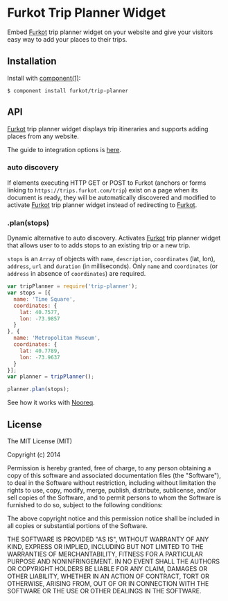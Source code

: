 
# Furkot Trip Planner Widget

  Embed [Furkot] trip planner widget on your website and give your visitors easy way to add your places to their trips.

## Installation

  Install with [component(1)](http://component.io):

    $ component install furkot/trip-planner

## API

  [Furkot] trip planner widget displays trip itineraries and supports adding places from any website.

  The guide to integration options is [here][help].

### auto discovery

If elements executing HTTP GET or POST to Furkot (anchors or forms linking to `https://trips.furkot.com/trip`) exist on a page when its document is ready, they will be automatically discovered and modified to activate [Furkot] trip planner widget instead of redirecting to [Furkot].

### .plan(stops)

Dynamic alternative to auto discovery. Activates [Furkot] trip planner widget that allows user to to adds stops to an existing trip or a new trip.

`stops` is an `Array` of objects with `name`, `description`, `coordinates` (lat, lon), `address`, `url` and
`duration` (in milliseconds). Only `name` and `coordinates` (or `address` in absence of `coordinates`) are required.

```javascript
var tripPlanner = require('trip-planner');
var stops = [{
  name: 'Time Square',
  coordinates: {
    lat: 40.7577,
    lon: -73.9857
  }
}, {
  name: 'Metropolitan Museum',
  coordinates: {
    lat: 40.7789,
    lon: -73.9637
  }
}];
var planner = tripPlanner();

planner.plan(stops);
```

See how it works with [Nooreq].

## License

  The MIT License (MIT)

  Copyright (c) 2014 <copyright holders>

  Permission is hereby granted, free of charge, to any person obtaining a copy
  of this software and associated documentation files (the "Software"), to deal
  in the Software without restriction, including without limitation the rights
  to use, copy, modify, merge, publish, distribute, sublicense, and/or sell
  copies of the Software, and to permit persons to whom the Software is
  furnished to do so, subject to the following conditions:

  The above copyright notice and this permission notice shall be included in
  all copies or substantial portions of the Software.

  THE SOFTWARE IS PROVIDED "AS IS", WITHOUT WARRANTY OF ANY KIND, EXPRESS OR
  IMPLIED, INCLUDING BUT NOT LIMITED TO THE WARRANTIES OF MERCHANTABILITY,
  FITNESS FOR A PARTICULAR PURPOSE AND NONINFRINGEMENT. IN NO EVENT SHALL THE
  AUTHORS OR COPYRIGHT HOLDERS BE LIABLE FOR ANY CLAIM, DAMAGES OR OTHER
  LIABILITY, WHETHER IN AN ACTION OF CONTRACT, TORT OR OTHERWISE, ARISING FROM,
  OUT OF OR IN CONNECTION WITH THE SOFTWARE OR THE USE OR OTHER DEALINGS IN
  THE SOFTWARE.

[Furkot]: https://trips.furkot.com
[help]: http://help.furkot.com/widgets/integrated-trip-planner.html
[Nooreq]: http://nooreq.com
